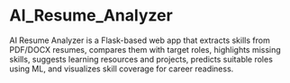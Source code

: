 # AI_Resume_Analyzer
AI Resume Analyzer is a Flask-based web app that extracts skills from PDF/DOCX resumes, compares them with target roles, highlights missing skills, suggests learning resources and projects, predicts suitable roles using ML, and visualizes skill coverage for career readiness.
